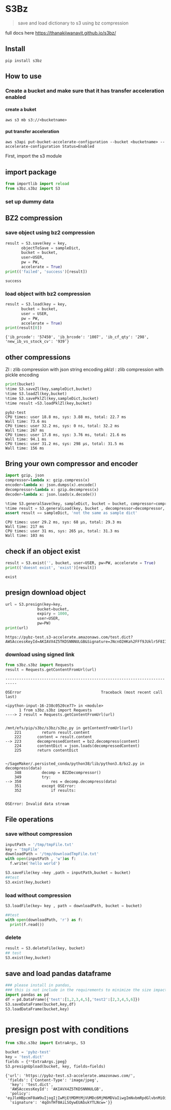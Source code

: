# S3Bz
> save and load dictionary to s3 using bz compression


full docs here https://thanakijwanavit.github.io/s3bz/

## Install

`pip install s3bz`

## How to use

### Create a bucket and make sure that it has transfer acceleration enabled
#### create a buket
`aws s3 mb s3://<bucketname>`
#### put transfer acceleration
`aws s3api put-bucket-accelerate-configuration --bucket <bucketname> --accelerate-configuration Status=Enabled`

First, import the s3 module

## import package

```python
from importlib import reload
from s3bz.s3bz import S3
```

### set up dummy data

## BZ2 compression

### save object using bz2 compression

```python
result = S3.save(key = key, 
       objectToSave = sampleDict,
       bucket = bucket,
       user=USER,
       pw = PW,
       accelerate = True)
print(('failed', 'success')[result])
```

    success


### load object with bz2 compression

```python
result = S3.load(key = key,
       bucket = bucket,
       user = USER,
       pw = PW,
       accelerate = True)
print(result[0])
```

    {'ib_prcode': '57450', 'ib_brcode': '1007', 'ib_cf_qty': '298', 'new_ib_vs_stock_cv': '939'}


## other compressions
Zl : zlib compression with json string encoding
pklzl : zlib compression with pickle encoding

```python
print(bucket)
%time S3.saveZl(key,sampleDict,bucket)
%time S3.loadZl(key,bucket)
%time S3.savePklZl(key,sampleDict,bucket)
%time result =S3.loadPklZl(key,bucket)
```

    pybz-test
    CPU times: user 18.8 ms, sys: 3.88 ms, total: 22.7 ms
    Wall time: 73.6 ms
    CPU times: user 32.2 ms, sys: 0 ns, total: 32.2 ms
    Wall time: 267 ms
    CPU times: user 17.8 ms, sys: 3.76 ms, total: 21.6 ms
    Wall time: 94.1 ms
    CPU times: user 31.2 ms, sys: 298 µs, total: 31.5 ms
    Wall time: 156 ms


## Bring your own compressor and encoder

```python
import gzip, json
compressor=lambda x: gzip.compress(x)
encoder=lambda x: json.dumps(x).encode()
decompressor=lambda x: gzip.decompress(x)
decoder=lambda x: json.loads(x.decode())

%time S3.generalSave(key, sampleDict, bucket = bucket, compressor=compressor, encoder=encoder )
%time result = S3.generalLoad(key, bucket , decompressor=decompressor, decoder=decoder)
assert result == sampleDict, 'not the same as sample dict'
```

    CPU times: user 29.2 ms, sys: 68 µs, total: 29.3 ms
    Wall time: 217 ms
    CPU times: user 31 ms, sys: 265 µs, total: 31.3 ms
    Wall time: 103 ms


## check if an object exist

```python
result = S3.exist('', bucket, user=USER, pw=PW, accelerate = True)
print(('doesnt exist', 'exist')[result])
```

    exist


## presign download object

```python
url = S3.presign(key=key,
              bucket=bucket,
              expiry = 1000,
              user=USER,
              pw=PW)
print(url)
```

    https://pybz-test.s3-accelerate.amazonaws.com/test.dict?AWSAccessKeyId=AKIAVX4Z5TKDSNNNULGB&Signature=JNcnO2HKa%2FFf9JUklr5F8II7KS4%3D&Expires=1616656869


### download using signed link

```python
from s3bz.s3bz import Requests
result = Requests.getContentFromUrl(url)
```


    ---------------------------------------------------------------------------

    OSError                                   Traceback (most recent call last)

    <ipython-input-16-238c0520ce77> in <module>
          1 from s3bz.s3bz import Requests
    ----> 2 result = Requests.getContentFromUrl(url)
    

    /mnt/efs/pip/s3bz/s3bz/s3bz.py in getContentFromUrl(url)
        221         return result.content
        222       content = result.content
    --> 223       decompressedContent = bz2.decompress(content)
        224       contentDict = json.loads(decompressedContent)
        225       return contentDict


    ~/SageMaker/.persisted_conda/python38/lib/python3.8/bz2.py in decompress(data)
        348         decomp = BZ2Decompressor()
        349         try:
    --> 350             res = decomp.decompress(data)
        351         except OSError:
        352             if results:


    OSError: Invalid data stream


## File operations

### save without compression

```python
inputPath = '/tmp/tmpFile.txt'
key = 'tmpFile'
downloadPath = '/tmp/downloadTmpFile.txt'
with open(inputPath , 'w')as f:
  f.write('hello world')
```

```python
S3.saveFile(key =key ,path = inputPath,bucket = bucket)
##test
S3.exist(key,bucket)
```

### load without compression

```python
S3.loadFile(key= key , path = downloadPath, bucket = bucket)
```

```python
##test
with open(downloadPath, 'r') as f:
  print(f.read())
```

### delete

```python
result = S3.deleteFile(key, bucket)
## test
S3.exist(key,bucket)
```

## save and load pandas dataframe

```python
### please install in pandas, 
### this is not include in the requirements to minimize the size impact
import pandas as pd
df = pd.DataFrame({'test':[1,2,3,4,5],'test2':[2,3,4,5,6]})
S3.saveDataFrame(bucket,key,df)
S3.loadDataFrame(bucket,key)
```

# presign post with conditions

```python
from s3bz.s3bz import ExtraArgs, S3
```

```python
bucket = 'pybz-test'
key = 'test.dict'
fields = {**ExtraArgs.jpeg}
S3.presignUpload(bucket, key, fields=fields)
```




    {'url': 'https://pybz-test.s3-accelerate.amazonaws.com/',
     'fields': {'Content-Type': 'image/jpeg',
      'key': 'test.dict',
      'AWSAccessKeyId': 'AKIAVX4Z5TKDSNNNULGB',
      'policy': 'eyJleHBpcmF0aW9uIjogIjIwMjEtMDMtMjVUMDc6MjM6MDVaIiwgImNvbmRpdGlvbnMiOiBbeyJidWNrZXQiOiAicHliei10ZXN0In0sIHsia2V5IjogInRlc3QuZGljdCJ9XX0=',
      'signature': '4qdnfHf0AiLSOywEUAbukYTLNcw='}}


